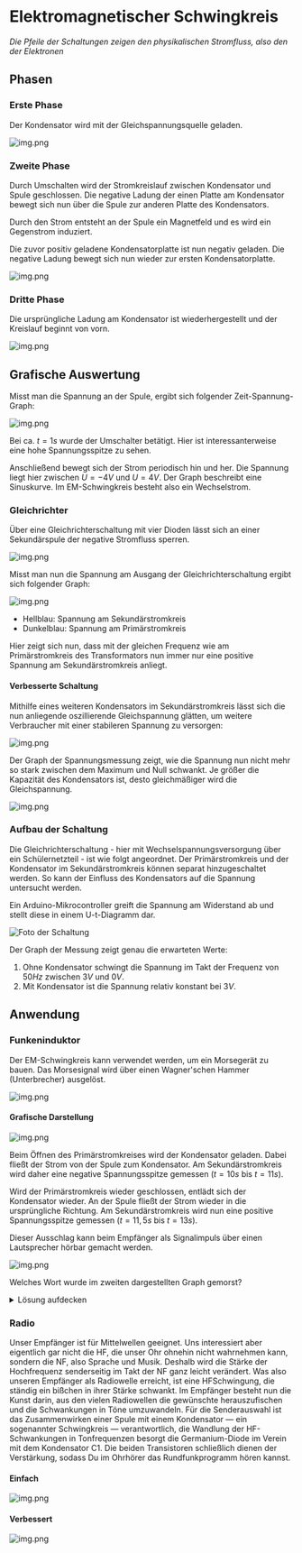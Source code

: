 # Elektromagnetischer Schwingkreis

*Die Pfeile der Schaltungen zeigen den physikalischen Stromfluss, also den der Elektronen*

## Phasen

### Erste Phase

Der Kondensator wird mit der Gleichspannungsquelle geladen.

![img.png](/docs/img/sk1.png)

### Zweite Phase

Durch Umschalten wird der Stromkreislauf zwischen Kondensator und Spule geschlossen.
Die negative Ladung der einen Platte am Kondensator bewegt sich nun über die Spule zur
anderen Platte des Kondensators.

Durch den Strom entsteht an der Spule ein Magnetfeld und es wird ein Gegenstrom induziert.

Die zuvor positiv geladene Kondensatorplatte ist nun negativ geladen. Die negative Ladung bewegt sich nun
wieder zur ersten Kondensatorplatte.

![img.png](/docs/img/sk2.png)

### Dritte Phase

Die ursprüngliche Ladung am Kondensator ist wiederhergestellt und der Kreislauf beginnt von vorn.

![img.png](/docs/img/sk3.png)

## Grafische Auswertung

Misst man die Spannung an der Spule, ergibt sich folgender Zeit-Spannung-Graph:

![img.png](/docs/img/skGraph.png)

Bei ca. $t=1s$ wurde der Umschalter betätigt. Hier ist interessanterweise eine hohe
Spannungsspitze zu sehen.

Anschließend bewegt sich der Strom periodisch hin und her. Die Spannung liegt hier zwischen
$U=-4V$ und $U=4V$. Der Graph beschreibt eine Sinuskurve. Im EM-Schwingkreis besteht also
ein Wechselstrom.

### Gleichrichter

Über eine Gleichrichterschaltung mit vier Dioden lässt sich an einer Sekundärspule der
negative Stromfluss sperren.

![img.png](/docs/img/gleichrichter.png)

Misst man nun die Spannung am Ausgang der Gleichrichterschaltung ergibt sich folgender Graph:

![img.png](/docs/img/gleichrichterMessung.png)

- Hellblau: Spannung am Sekundärstromkreis
- Dunkelblau: Spannung am Primärstromkreis

Hier zeigt sich nun, dass mit der gleichen Frequenz wie am Primärstromkreis des Transformators nun
immer nur eine positive Spannung am Sekundärstromkreis anliegt.

#### Verbesserte Schaltung

Mithilfe eines weiteren Kondensators im Sekundärstromkreis lässt sich die nun anliegende
oszillierende Gleichspannung glätten, um weitere Verbraucher mit einer stabileren Spannung
zu versorgen:

![img.png](/docs/img/gleichrichterV2.png)

Der Graph der Spannungsmessung zeigt, wie die Spannung nun nicht mehr so stark zwischen dem
Maximum und Null schwankt. Je größer die Kapazität des Kondensators ist, desto gleichmäßiger
wird die Gleichspannung.

![img.png](/docs/img/gleichrichterMessungV2.png)

### Aufbau der Schaltung

Die Gleichrichterschaltung - hier mit Wechselspannungsversorgung über ein
Schülernetzteil - ist wie folgt angeordnet. Der Primärstromkreis und der Kondensator
im Sekundärstromkreis können separat hinzugeschaltet werden. So kann der Einfluss
des Kondensators auf die Spannung untersucht werden.

Ein Arduino-Mikrocontroller greift die Spannung am Widerstand ab und stellt diese in
einem U-t-Diagramm dar.

![Foto der Schaltung](/docs/img/photo_2024-03-20_06-30-58.jpg)

Der Graph der Messung zeigt genau die erwarteten Werte:

1. Ohne Kondensator schwingt die Spannung im Takt der Frequenz von $50Hz$ zwischen $3V$ und $0V$.
2. Mit Kondensator ist die Spannung relativ konstant bei $3V$.

## Anwendung

### Funkeninduktor

Der EM-Schwingkreis kann verwendet werden, um ein Morsegerät zu bauen. Das Morsesignal
wird über einen Wagner'schen Hammer (Unterbrecher) ausgelöst. 

![img.png](/docs/img/fiplan.png)

#### Grafische Darstellung

![img.png](/docs/img/figraph.png)

Beim Öffnen des Primärstromkreises wird der Kondensator geladen. Dabei fließt der Strom
von der Spule zum Kondensator. Am Sekundärstromkreis wird daher eine negative Spannungsspitze
gemessen ($t=10s$ bis $t=11s$).

Wird der Primärstromkreis wieder geschlossen, entlädt sich der Kondensator wieder. An der
Spule fließt der Strom wieder in die ursprüngliche Richtung. Am Sekundärstromkreis wird
nun eine positive Spannungsspitze gemessen ($t=11,5s$ bis $t=13s$).

Dieser Ausschlag kann beim Empfänger als Signalimpuls über einen Lautsprecher hörbar
gemacht werden.

![img.png](/docs/img/morse.png)

Welches Wort wurde im zweiten dargestellten Graph gemorst?

<details> 
<summary>Lösung aufdecken</summary>
<p>Das Wort besteht aus den Buchstaben $k,k,k,l,l,l,k,k,k$ und entspricht $S-O-S$</p>
</details>

### Radio

Unser Empfänger ist für Mittelwellen geeignet. Uns interessiert aber eigentlich gar nicht die HF, die unser Ohr ohnehin nicht wahrnehmen kann, sondern die NF, also Sprache und Musik. Deshalb wird die Stärke der Hochfrequenz senderseitig im Takt der NF ganz leicht verändert. Was also unseren Empfänger als Radiowelle erreicht, ist eine HFSchwingung, die ständig ein bißchen in ihrer Stärke schwankt. Im Empfänger besteht nun die Kunst darin, aus den vielen Radiowellen die gewünschte herauszufischen und die Schwankungen in Töne umzuwandeln. Für die Senderauswahl ist das Zusammenwirken einer Spule mit einem Kondensator — ein sogenannter Schwingkreis — verantwortlich, die Wandlung der HF-Schwankungen in Tonfrequenzen besorgt die Germanium-Diode im Verein mit dem Kondensator C1. Die beiden Transistoren schließlich dienen der Verstärkung, sodass Du im Ohrhörer das Rundfunkprogramm hören kannst.

#### Einfach

![img.png](/docs/img/radioplan.png)

#### Verbessert

![img.png](/docs/img/radioplusplan.png)
